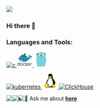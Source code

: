 ![](https://visitor-badge.glitch.me/badge?page_id=su-houzhen)

### Hi there 👋

<h3 align="left">Languages and Tools:</h3>
<p align="left">
  <a href="https://www.cprogramming.com/" target="_blank">
    <img src="https://upload.wikimedia.org/wikipedia/commons/thumb/1/18/ISO_C%2B%2B_Logo.svg/459px-ISO_C%2B%2B_Logo.svg.png" alt="c" width="40" height="40"/>
  </a>
  <a href="https://www.docker.com/" target="_blank">
    <img src="https://raw.githubusercontent.com/devicons/devicon/master/icons/docker/docker-original-wordmark.svg" alt="docker" width="40" height="40"/>
  </a>
  <a href="https://golang.org" target="_blank">
    <img src="https://raw.githubusercontent.com/devicons/devicon/master/icons/go/go-original.svg" alt="go" width="40" height="40"/>
  </a>
</p>
<p align="left"> 
  <a href="https://kubernetes.io" target="_blank">
    <img src="https://www.vectorlogo.zone/logos/kubernetes/kubernetes-icon.svg" alt="kubernetes" width="40" height="40"/>
  </a>
  <a href="https://www.linux.org/" target="_blank">
    <img src="https://raw.githubusercontent.com/devicons/devicon/master/icons/linux/linux-original.svg" alt="linux" width="40" height="40"/>
  </a>
  <a href="https://clickhouse.tech/" target="_blank">
    <img src="https://clickhouse.tech/images/logo.svg" alt="ClickHouse" width="40" height="40"/>
  </a>
</p>

<p align="left">
  <img align="left" src="https://github-readme-stats.vercel.app/api?username=su-houzhen&show_icons=true&theme=radical" />
</p>

<p align="left">
  <img align="left" src="https://github-readme-streak-stats.herokuapp.com/?user=su-houzhen&count_private=true&theme=radical" />
</p>

<p align="left">
  <img align="left" src="https://github-readme-stats.vercel.app/api/top-langs?username=su-houzhen&show_icons=true&layout=compact&count_private=true&theme=radical" />
</p>

- 💬 Ask me about **[here](https://github.com/su-houzhen/su-houzhen/issues)**

<!--
**su-houzhen/su-houzhen** is a ✨ _special_ ✨ repository because its `README.md` (this file) appears on your GitHub profile.

Here are some ideas to get you started:

- 🔭 I’m currently working on ...
- 🌱 I’m currently learning ...
- 👯 I’m looking to collaborate on ...
- 🤔 I’m looking for help with ...
- 💬 Ask me about ...
- 📫 How to reach me: ...
- 😄 Pronouns: ...
- ⚡ Fun fact: ...
-->

